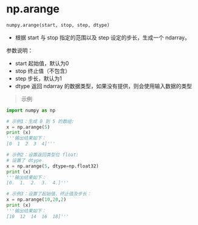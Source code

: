 

&emsp;
# np.arange
```python
numpy.arange(start, stop, step, dtype)
```
- 根据 start 与 stop 指定的范围以及 step 设定的步长，生成一个 ndarray。

参数说明：
- start	起始值，默认为0
- stop	终止值（不包含）
- step	步长，默认为1
- dtype	返回 ndarray 的数据类型，如果没有提供，则会使用输入数据的类型

>示例
```python
import numpy as np

# 示例1：生成 0 到 5 的数组:
x = np.arange(5)  
print (x)
'''输出结果如下：
[0  1  2  3  4]'''

# 示例2：设置返回类型位 float:
# 设置了 dtype
x = np.arange(5, dtype=np.float32)  
print (x)
'''输出结果如下：
[0.  1.  2.  3.  4.]'''

# 示例3：设置了起始值、终止值及步长：
x = np.arange(10,20,2)  
print (x)
'''输出结果如下：
[10  12  14  16  18]'''
```
